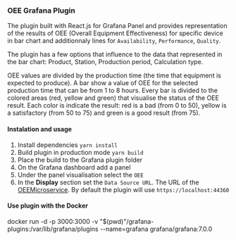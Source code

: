 ### OEE Grafana Plugin
The plugin built with React.js for Grafana Panel and provides representation of the results of OEE (Overall Equipment Effectiveness) for specific device in bar chart and additionnaly lines for `Availability`, `Performance`, `Quality`.

The plugin has a few options that influence to the data that represented in the bar chart: Product, Station, Production period, Calculation type.

OEE values are divided by the production time (the time that equipment is expected to produce). A bar show a value of OEE for the selected production time that can be from 1 to 8 hours. Every bar is divided to the colored areas (red, yellow and green) that visualise the status of the OEE result. Each color is indicate the result: red is a bad (from 0 to 50), yellow is a satisfactory (from 50 to 75) and green is a good result (from 75).

#### Instalation and usage
1. Install dependencies
`yarn install`
2. Build plugin in production mode
`yarn build`
3. Place the build to the Grafana plugin folder
4. On the Grafana dashboard add a panel
5. Under the panel visualisation select the `OEE`
6. In the **Display** section set the `Data Source URL`. The URL of the [OEEMicroservice](https://github.com/Exsensio-Ltd/OEEMicroservice). By default the plugin will use `https://localhost:44360`

#### Use plugin with the Docker
docker run -d -p 3000:3000 -v "$(pwd)"/grafana-plugins:/var/lib/grafana/plugins --name=grafana grafana/grafana:7.0.0
